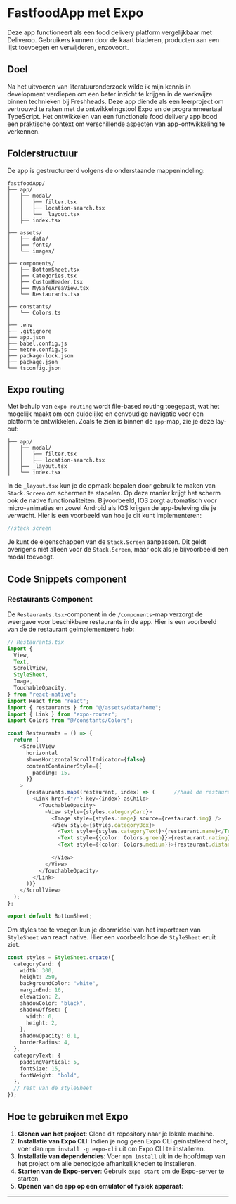 # FastfoodApp met Expo

Deze app functioneert als een food delivery platform vergelijkbaar met Deliveroo. Gebruikers kunnen door de kaart bladeren, producten aan een lijst toevoegen en verwijderen, enzovoort.

## Doel

Na het uitvoeren van literatuuronderzoek wilde ik mijn kennis in development verdiepen om een beter inzicht te krijgen in de werkwijze binnen technieken bij Freshheads. Deze app diende als een leerproject om vertrouwd te raken met de ontwikkelingstool Expo en de programmeertaal TypeScript. Het ontwikkelen van een functionele food delivery app bood een praktische context om verschillende aspecten van app-ontwikkeling te verkennen.

## Folderstructuur

De app is gestructureerd volgens de onderstaande mappenindeling:

```
fastfoodApp/
├── app/
│   ├── modal/
│   │   ├── filter.tsx
│   │   ├── location-search.tsx
│   │   └── _layout.tsx
│   ├── index.tsx
│
├── assets/
│   ├── data/
│   ├── fonts/
│   └── images/
│
├── components/
│   ├── BottomSheet.tsx
│   ├── Categories.tsx
│   ├── CustomHeader.tsx
│   ├── MySafeAreaView.tsx
│   └── Restaurants.tsx
│
├── constants/
│   └── Colors.ts
│
├── .env
├── .gitignore
├── app.json
├── babel.config.js
├── metro.config.js
├── package-lock.json
├── package.json
└── tsconfig.json
```
## Expo routing
Met behulp van `expo routing` wordt file-based routing toegepast, wat het mogelijk maakt om een duidelijke en eenvoudige navigatie voor een platform te ontwikkelen. Zoals te zien is binnen de `app`-map, zie je deze lay-out:

```
├── app/
│   ├── modal/
│   │   ├── filter.tsx
│   │   ├── location-search.tsx
│   ├── _layout.tsx
│   └── index.tsx
```

In de `_layout.tsx` kun je de opmaak bepalen door gebruik te maken van `Stack.Screen` om schermen te stapelen. Op deze manier krijgt het scherm ook de native functionaliteiten. Bijvoorbeeld, IOS zorgt automatisch voor micro-animaties en zowel Android als IOS krijgen de app-beleving die je verwacht. Hier is een voorbeeld van hoe je dit kunt implementeren:

```typescript
//stack screen
```

Je kunt de eigenschappen van de `Stack.Screen` aanpassen. Dit geldt overigens niet alleen voor de `Stack.Screen`, maar ook als je bijvoorbeeld een modal toevoegt.

## Code Snippets component

### Restaurants Component

De `Restaurants.tsx`-component in de `/components`-map verzorgt de weergave voor beschikbare restaurants in de app. Hier is een voorbeeld van de de restaurant geimplementeerd heb:

```typescript
// Restaurants.tsx
import {
  View,
  Text,
  ScrollView,
  StyleSheet,
  Image,
  TouchableOpacity,
} from "react-native";
import React from "react";
import { restaurants } from "@/assets/data/home";
import { Link } from "expo-router";
import Colors from "@/constants/Colors";

const Restaurants = () => {
  return (
    <ScrollView
      horizontal
      showsHorizontalScrollIndicator={false}
      contentContainerStyle={{
        padding: 15,
      }}
    >
      {restaurants.map((restaurant, index) => (      //haal de restaurants op in een Json data bestand. 
        <Link href={"/"} key={index} asChild>
          <TouchableOpacity>
            <View style={styles.categoryCard}>
              <Image style={styles.image} source={restaurant.img} />
              <View style={styles.categoryBox}>
                <Text style={styles.categoryText}>{restaurant.name}</Text>
                <Text style={{color: Colors.green}}>{restaurant.rating} {restaurant.ratings}</Text>
                <Text style={{color: Colors.medium}}>{restaurant.distance}</Text>
                
              </View>
            </View>
          </TouchableOpacity>
        </Link>
      ))}
    </ScrollView>
  );
};

export default BottomSheet;
```

Om styles toe te voegen kun je doormiddel van het importeren van ```StyleSheet``` van react native. Hier een voorbeeld hoe de ```StyleSheet``` eruit ziet.

```typescript
const styles = StyleSheet.create({
  categoryCard: {
    width: 300,
    height: 250,
    backgroundColor: "white",
    marginEnd: 16,
    elevation: 2,
    shadowColor: "black",
    shadowOffset: {
      width: 0,
      height: 2,
    },
    shadowOpacity: 0.1,
    borderRadius: 4,
  },
  categoryText: {
    paddingVertical: 5,
    fontSize: 15,
    fontWeight: "bold",
  },
  // rest van de styleSheet
});
```

## Hoe te gebruiken met Expo

1. **Clonen van het project**: Clone dit repository naar je lokale machine.
2. **Installatie van Expo CLI**: Indien je nog geen Expo CLI geïnstalleerd hebt, voer dan `npm install -g expo-cli` uit om Expo CLI te installeren.
3. **Installatie van dependencies**: Voer `npm install` uit in de hoofdmap van het project om alle benodigde afhankelijkheden te installeren.
4. **Starten van de Expo-server**: Gebruik `expo start` om de Expo-server te starten.
5. **Openen van de app op een emulator of fysiek apparaat**:

---
